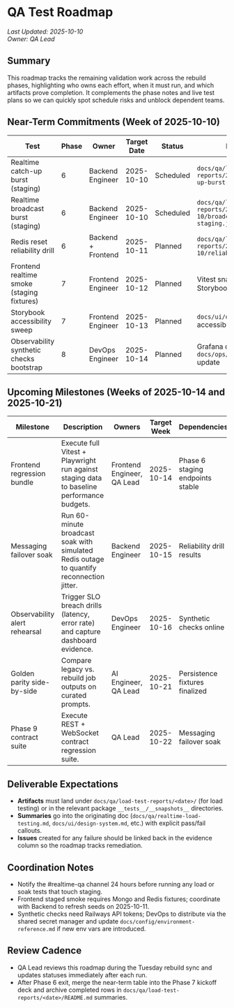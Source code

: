 # QA Test Roadmap

_Last Updated: 2025-10-10_<br>
_Owner: QA Lead_

## Summary

This roadmap tracks the remaining validation work across the rebuild phases, highlighting who owns each effort, when it must run, and which artifacts prove completion. It complements the phase notes and live test plans so we can quickly spot schedule risks and unblock dependent teams.

## Near-Term Commitments (Week of 2025-10-10)

| Test | Phase | Owner | Target Date | Status | Evidence |
| --- | --- | --- | --- | --- | --- |
| Realtime catch-up burst (staging) | 6 | Backend Engineer | 2025-10-10 | Scheduled | `docs/qa/load-test-reports/2025-10-10/catch-up-burst-staging.json` |
| Realtime broadcast burst (staging) | 6 | Backend Engineer | 2025-10-10 | Scheduled | `docs/qa/load-test-reports/2025-10-10/broadcast-burst-staging.json` |
| Redis reset reliability drill | 6 | Backend + Frontend | 2025-10-11 | Planned | `docs/qa/load-test-reports/2025-10-10/reliability-drill.log` |
| Frontend realtime smoke (staging fixtures) | 7 | Frontend Engineer | 2025-10-12 | Planned | Vitest snapshot updates + Storybook notes |
| Storybook accessibility sweep | 7 | Frontend Engineer | 2025-10-13 | Planned | `docs/ui/design-system.md` accessibility addendum |
| Observability synthetic checks bootstrap | 8 | DevOps Engineer | 2025-10-14 | Planned | Grafana dashboard link + `docs/ops/observability.md` update |

## Upcoming Milestones (Weeks of 2025-10-14 and 2025-10-21)

| Milestone | Description | Owners | Target Week | Dependencies |
| --- | --- | --- | --- | --- |
| Frontend regression bundle | Execute full Vitest + Playwright run against staging data to baseline performance budgets. | Frontend Engineer, QA Lead | 2025-10-14 | Phase 6 staging endpoints stable |
| Messaging failover soak | Run 60-minute broadcast soak with simulated Redis outage to quantify reconnection jitter. | Backend Engineer | 2025-10-15 | Reliability drill results |
| Observability alert rehearsal | Trigger SLO breach drills (latency, error rate) and capture dashboard evidence. | DevOps Engineer | 2025-10-16 | Synthetic checks online |
| Golden parity side-by-side | Compare legacy vs. rebuild job outputs on curated prompts. | AI Engineer, QA Lead | 2025-10-21 | Persistence fixtures finalized |
| Phase 9 contract suite | Execute REST + WebSocket contract regression suite. | QA Lead | 2025-10-22 | Messaging failover soak |

## Deliverable Expectations

- **Artifacts** must land under `docs/qa/load-test-reports/<date>/` (for load testing) or in the relevant package `__tests__/__snapshots__` directories.
- **Summaries** go into the originating doc (`docs/qa/realtime-load-testing.md`, `docs/ui/design-system.md`, etc.) with explicit pass/fail callouts.
- **Issues** created for any failure should be linked back in the evidence column so the roadmap tracks remediation.

## Coordination Notes

- Notify the #realtime-qa channel 24 hours before running any load or soak tests that touch staging.
- Frontend staged smoke requires Mongo and Redis fixtures; coordinate with Backend to refresh seeds on 2025-10-11.
- Synthetic checks need Railways API tokens; DevOps to distribute via the shared secret manager and update `docs/config/environment-reference.md` if new env vars are introduced.

## Review Cadence

- QA Lead reviews this roadmap during the Tuesday rebuild sync and updates statuses immediately after each run.
- After Phase 6 exit, merge the near-term table into the Phase 7 kickoff deck and archive completed rows in `docs/qa/load-test-reports/<date>/README.md` summaries.
